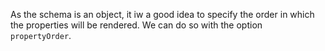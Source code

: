 As the schema is an object, it iw a good idea to specify the order in which the properties will be rendered. We can do so with the option `propertyOrder`.

